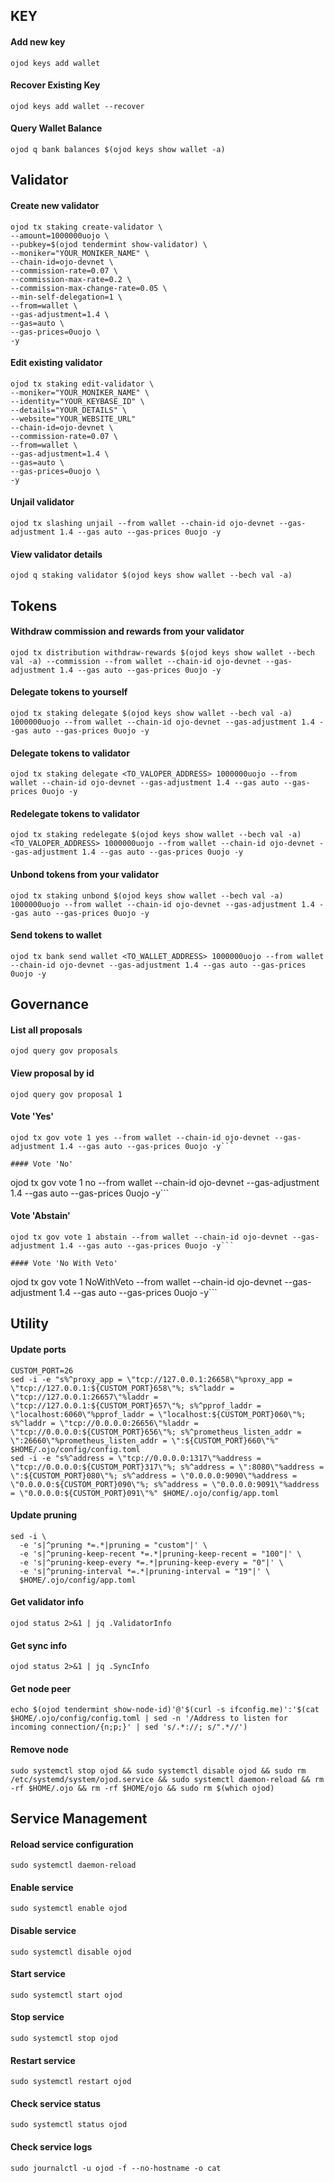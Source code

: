 ## KEY

#### Add new key

```
ojod keys add wallet
```

#### Recover Existing Key

```
ojod keys add wallet --recover
```

#### Query Wallet Balance

```
ojod q bank balances $(ojod keys show wallet -a)
```

## Validator


#### Create new validator
```
ojod tx staking create-validator \
--amount=1000000uojo \
--pubkey=$(ojod tendermint show-validator) \
--moniker="YOUR_MONIKER_NAME" \
--chain-id=ojo-devnet \
--commission-rate=0.07 \
--commission-max-rate=0.2 \
--commission-max-change-rate=0.05 \
--min-self-delegation=1 \
--from=wallet \
--gas-adjustment=1.4 \
--gas=auto \
--gas-prices=0uojo \
-y
```

#### Edit existing validator

```
ojod tx staking edit-validator \
--moniker="YOUR_MONIKER_NAME" \
--identity="YOUR_KEYBASE_ID" \
--details="YOUR_DETAILS" \
--website="YOUR_WEBSITE_URL"
--chain-id=ojo-devnet \
--commission-rate=0.07 \
--from=wallet \
--gas-adjustment=1.4 \
--gas=auto \
--gas-prices=0uojo \
-y
```

#### Unjail validator

```
ojod tx slashing unjail --from wallet --chain-id ojo-devnet --gas-adjustment 1.4 --gas auto --gas-prices 0uojo -y
```

#### View validator details

```
ojod q staking validator $(ojod keys show wallet --bech val -a) 
```

## Tokens

#### Withdraw commission and rewards from your validator

```
ojod tx distribution withdraw-rewards $(ojod keys show wallet --bech val -a) --commission --from wallet --chain-id ojo-devnet --gas-adjustment 1.4 --gas auto --gas-prices 0uojo -y
```

#### Delegate tokens to yourself

```
ojod tx staking delegate $(ojod keys show wallet --bech val -a) 1000000uojo --from wallet --chain-id ojo-devnet --gas-adjustment 1.4 --gas auto --gas-prices 0uojo -y
```

#### Delegate tokens to validator

```
ojod tx staking delegate <TO_VALOPER_ADDRESS> 1000000uojo --from wallet --chain-id ojo-devnet --gas-adjustment 1.4 --gas auto --gas-prices 0uojo -y 
```

#### Redelegate tokens to validator

```
ojod tx staking redelegate $(ojod keys show wallet --bech val -a) <TO_VALOPER_ADDRESS> 1000000uojo --from wallet --chain-id ojo-devnet --gas-adjustment 1.4 --gas auto --gas-prices 0uojo -y
```

#### Unbond tokens from your validator

```
ojod tx staking unbond $(ojod keys show wallet --bech val -a) 1000000uojo --from wallet --chain-id ojo-devnet --gas-adjustment 1.4 --gas auto --gas-prices 0uojo -y
```

#### Send tokens to wallet

```
ojod tx bank send wallet <TO_WALLET_ADDRESS> 1000000uojo --from wallet --chain-id ojo-devnet --gas-adjustment 1.4 --gas auto --gas-prices 0uojo -y 
```

## Governance

#### List all proposals

```
ojod query gov proposals
```

#### View proposal by id

```
ojod query gov proposal 1
```

#### Vote 'Yes'

```
ojod tx gov vote 1 yes --from wallet --chain-id ojo-devnet --gas-adjustment 1.4 --gas auto --gas-prices 0uojo -y```

#### Vote 'No'

```
ojod tx gov vote 1 no --from wallet --chain-id ojo-devnet --gas-adjustment 1.4 --gas auto --gas-prices 0uojo -y```

#### Vote 'Abstain'

```
ojod tx gov vote 1 abstain --from wallet --chain-id ojo-devnet --gas-adjustment 1.4 --gas auto --gas-prices 0uojo -y```

#### Vote 'No With Veto'

```
ojod tx gov vote 1 NoWithVeto --from wallet --chain-id ojo-devnet --gas-adjustment 1.4 --gas auto --gas-prices 0uojo -y```

## Utility

#### Update ports

```
CUSTOM_PORT=26
sed -i -e "s%^proxy_app = \"tcp://127.0.0.1:26658\"%proxy_app = \"tcp://127.0.0.1:${CUSTOM_PORT}658\"%; s%^laddr = \"tcp://127.0.0.1:26657\"%laddr = \"tcp://127.0.0.1:${CUSTOM_PORT}657\"%; s%^pprof_laddr = \"localhost:6060\"%pprof_laddr = \"localhost:${CUSTOM_PORT}060\"%; s%^laddr = \"tcp://0.0.0.0:26656\"%laddr = \"tcp://0.0.0.0:${CUSTOM_PORT}656\"%; s%^prometheus_listen_addr = \":26660\"%prometheus_listen_addr = \":${CUSTOM_PORT}660\"%" $HOME/.ojo/config/config.toml
sed -i -e "s%^address = \"tcp://0.0.0.0:1317\"%address = \"tcp://0.0.0.0:${CUSTOM_PORT}317\"%; s%^address = \":8080\"%address = \":${CUSTOM_PORT}080\"%; s%^address = \"0.0.0.0:9090\"%address = \"0.0.0.0:${CUSTOM_PORT}090\"%; s%^address = \"0.0.0.0:9091\"%address = \"0.0.0.0:${CUSTOM_PORT}091\"%" $HOME/.ojo/config/app.toml
```

#### Update pruning

```
sed -i \
  -e 's|^pruning *=.*|pruning = "custom"|' \
  -e 's|^pruning-keep-recent *=.*|pruning-keep-recent = "100"|' \
  -e 's|^pruning-keep-every *=.*|pruning-keep-every = "0"|' \
  -e 's|^pruning-interval *=.*|pruning-interval = "19"|' \
  $HOME/.ojo/config/app.toml
```

#### Get validator info

```
ojod status 2>&1 | jq .ValidatorInfo
```

#### Get sync info

```
ojod status 2>&1 | jq .SyncInfo
```

#### Get node peer

```
echo $(ojod tendermint show-node-id)'@'$(curl -s ifconfig.me)':'$(cat $HOME/.ojo/config/config.toml | sed -n '/Address to listen for incoming connection/{n;p;}' | sed 's/.*://; s/".*//')
```

#### Remove node

```
sudo systemctl stop ojod && sudo systemctl disable ojod && sudo rm /etc/systemd/system/ojod.service && sudo systemctl daemon-reload && rm -rf $HOME/.ojo && rm -rf $HOME/ojo && sudo rm $(which ojod) 
```

## Service Management

#### Reload service configuration

```
sudo systemctl daemon-reload
```

#### Enable service

```
sudo systemctl enable ojod
```

#### Disable service

```
sudo systemctl disable ojod
```

#### Start service

```
sudo systemctl start ojod
```

#### Stop service

```
sudo systemctl stop ojod
```

#### Restart service

```
sudo systemctl restart ojod
```

#### Check service status

```
sudo systemctl status ojod
```

#### Check service logs

```
sudo journalctl -u ojod -f --no-hostname -o cat
```
